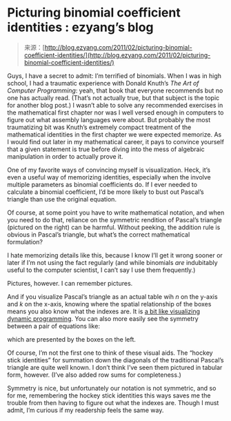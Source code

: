 <!--yml
category: 未分类
date: 2024-07-01 18:17:58
-->

# Picturing binomial coefficient identities : ezyang’s blog

> 来源：[http://blog.ezyang.com/2011/02/picturing-binomial-coefficient-identities/](http://blog.ezyang.com/2011/02/picturing-binomial-coefficient-identities/)

Guys, I have a secret to admit: I’m terrified of binomials. When I was in high school, I had a traumatic experience with Donald Knuth’s *The Art of Computer Programming*: yeah, that book that everyone recommends but no one has actually read. (That’s not actually true, but that subject is the topic for another blog post.) I wasn’t able to solve any recommended exercises in the mathematical first chapter nor was I well versed enough in computers to figure out what assembly languages were about. But probably the most traumatizing bit was Knuth’s extremely compact treatment of the mathematical identities in the first chapter we were expected memorize. As I would find out later in my mathematical career, it pays to convince yourself that a given statement is true before diving into the mess of algebraic manipulation in order to actually prove it.

One of my favorite ways of convincing myself is visualization. Heck, it’s even a useful way of memorizing identities, especially when the involve multiple parameters as binomial coefficients do. If I ever needed to calculate a binomial coefficient, I’d be more likely to bust out Pascal’s triangle than use the original equation.

Of course, at some point you have to write mathematical notation, and when you need to do that, reliance on the symmetric rendition of Pascal’s triangle (pictured on the right) can be harmful. Without peeking, the addition rule is obvious in Pascal’s triangle, but what’s the correct mathematical formulation?

I hate memorizing details like this, because I know I’ll get it wrong sooner or later if I’m not using the fact regularly (and while binomials *are* indubitably useful to the computer scientist, I can’t say I use them frequently.)

Pictures, however. I can remember pictures.

And if you visualize Pascal’s triangle as an actual table wih *n* on the y-axis and *k* on the x-axis, knowing where the spatial relationship of the boxes means you also know what the indexes are. It is [a bit like visualizing dynamic programming](http://blog.ezyang.com/2010/11/dp-zoo-tour/). You can also more easily see the symmetry between a pair of equations like:

which are presented by the boxes on the left.

Of course, I’m not the first one to think of these visual aids. The “hockey stick identities” for summation down the diagonals of the traditional Pascal’s triangle are quite well known. I don’t think I’ve seen them pictured in tabular form, however. (I’ve also added row sums for completeness.)

Symmetry is nice, but unfortunately our notation is not symmetric, and so for me, remembering the hockey stick identities this ways saves me the trouble from then having to figure out what the indexes are. Though I must admit, I’m curious if my readership feels the same way.